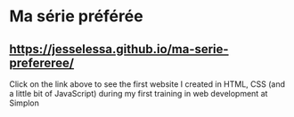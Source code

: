 # Ma série préférée

## https://jesselessa.github.io/ma-serie-prefereree/

Click on the link above to see the first website I created in HTML, CSS (and a little bit of JavaScript) during my first training in web development at Simplon
